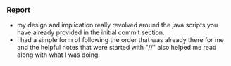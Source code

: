 ### Report
- my design and implication really revolved around the java scripts you have already provided in the initial commit section.
- I had a simple form of following the order that was already there for me and the helpful notes that were started with "//" also helped me read along with what I was doing.